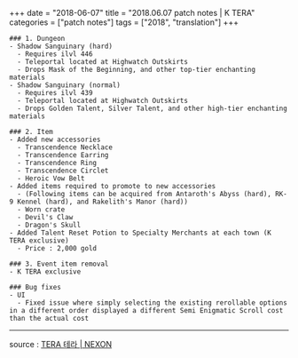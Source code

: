 +++
date = "2018-06-07"
title = "2018.06.07 patch notes | K TERA"
categories = ["patch notes"]
tags = ["2018", "translation"]
+++

```
### 1. Dungeon
- Shadow Sanguinary (hard)
  - Requires ilvl 446
  - Teleportal located at Highwatch Outskirts
  - Drops Mask of the Beginning, and other top-tier enchanting materials
- Shadow Sanguinary (normal)
  - Requires ilvl 439
  - Teleportal located at Highwatch Outskirts
  - Drops Golden Talent, Silver Talent, and other high-tier enchanting materials

### 2. Item
- Added new accessories
  - Transcendence Necklace
  - Transcendence Earring
  - Transcendence Ring
  - Transcendence Circlet
  - Heroic Vow Belt
- Added items required to promote to new accessories
  - (Following items can be acquired from Antaroth's Abyss (hard), RK-9 Kennel (hard), and Rakelith's Manor (hard))
  - Worn crate
  - Devil's Claw
  - Dragon's Skull
- Added Talent Reset Potion to Specialty Merchants at each town (K TERA exclusive)
  - Price : 2,000 gold

### 3. Event item removal
- K TERA exclusive

### Bug fixes
- UI
  - Fixed issue where simply selecting the existing rerollable options in a different order displayed a different Semi Enigmatic Scroll cost than the actual cost
```

----

source : [TERA 테라 | NEXON](http://tera.nexon.com/news/update/view.aspx?n4articlesn=337)
